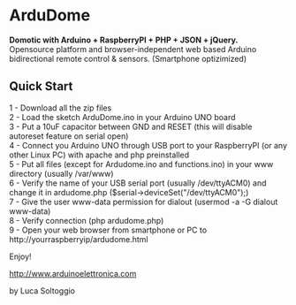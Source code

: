 ArduDome
========
<b>Domotic with Arduino + RaspberryPI + PHP + JSON + jQuery.</b><br>
Opensource platform and browser-independent web based Arduino bidirectional remote control &amp; sensors. (Smartphone optizimized)<br>

Quick Start
-----------

1 - Download all the zip files<br>
2 - Load the sketch ArduDome.ino in your Arduino UNO board<br>
3 - Put a 10uF capacitor between GND and RESET (this will disable autoreset feature on serial open)<br>
4 - Connect you Arduino UNO through USB port to your RaspberryPI (or any other Linux PC) with apache and php preinstalled<br>
5 - Put all files (except for Ardudome.ino and functions.ino) in your www directory (usually /var/www)<br>
6 - Verify the name of your USB serial port (usually /dev/ttyACM0) and change it in ardudome.php ($serial->deviceSet("/dev/ttyACM0");)<br>
7 - Give the user www-data permission for dialout (usermod -a -G dialout www-data)<br>
8 - Verify connection (php ardudome.php)<br>
9 - Open your web browser from smartphone or PC to http://yourraspberryip/ardudome.html<br>

Enjoy!

http://www.arduinoelettronica.com

by Luca Soltoggio
